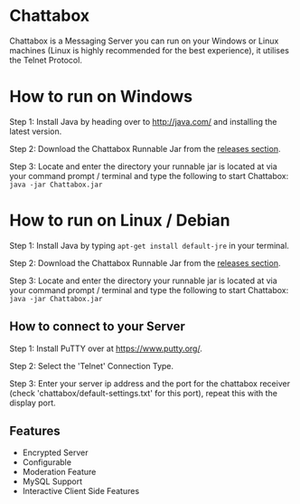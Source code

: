 # Chattabox
Chattabox is a Messaging Server you can run on your Windows or Linux machines (Linux is highly recommended for the best experience), it utilises the Telnet Protocol.

# How to run on Windows
Step 1: Install Java by heading over to http://java.com/ and installing the latest version.

Step 2: Download the Chattabox Runnable Jar from the [releases section](https://github.com/Aaron-Akhtar/Chattabox/releases).

Step 3: Locate and enter the directory your runnable jar is located at via your command prompt / terminal and type the following to start Chattabox: `java -jar Chattabox.jar`


# How to run on Linux / Debian

Step 1: Install Java by typing `apt-get install default-jre` in your terminal.

Step 2: Download the Chattabox Runnable Jar from the [releases section](https://github.com/Aaron-Akhtar/Chattabox/releases).

Step 3: Locate and enter the directory your runnable jar is located at via your command prompt / terminal and type the following to start Chattabox: `java -jar Chattabox.jar`

## How to connect to your Server

Step 1: Install PuTTY over at https://www.putty.org/.

Step 2: Select the 'Telnet' Connection Type.

Step 3: Enter your server ip address and the port for the chattabox receiver (check 'chattabox/default-settings.txt' for this port), repeat this with the display port.

## Features
* Encrypted Server
* Configurable
* Moderation Feature
* MySQL Support
* Interactive Client Side Features
